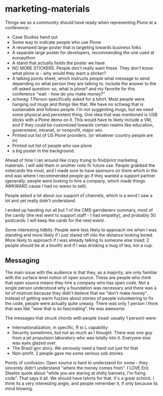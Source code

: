 marketing-materials
===================

Things we as a community should have ready when representing Plone at a conference::

 * Case Studies hand out
 * Some way to indicate people who use Plone 
 * A revamped large poster that is targeting towards business folks
 * A separate large poster for developers, recommending the one used at europython
 * A stand that actually holds the poster we have
 * NO MORE STICKERS. People don't really want these. They don't know what plone is - why would they want a sticker?
 * A talking points sheet, which instructs people what message to send depending on what person they are talking to.   Include the answer to the oft asked question: so, what is plone? and my favorite for this conference "wait - how do you make money?"
 * schwag: 
1 Person specifically asked for a tshirt. Most people were hanging out mugs and things like that. We have no schwag that is sustainable and follows people. I'm not suggesting mugs, but we need some physical and persistent thing. One idea that was mentioned is USB sticks with a Plone demo on it. This would have to likely include a VM, and if they could be customized towards certain realms like education, government, intranet, or nonprofit, major win. 
 * Printed out list of US Plone providers. (or whatever country people are in)
 * Printed out list of people who use plone
 * a big poster in the background.

Ahead of time I ran around like crazy trying to find/print marketing materials. I will add them in another note fir future use. People grabbed the notecards the most, and I made sure to have sponsors on there which in the end was where I recommended people go if they wanted a support partner (generally, people were looking to hire a company, which made things AWKWARD cause I had no wares to sell).

People asked a lot about our support of channels, which is a word I saw a lot and yet really didn't understand. 

I ended up handing out all but 1 of the CMS garndeners summary, most of the candy (the rest went to support staff - I had empathy), and probably 30 postcards. I will keep the cards for the next event.

Some interesting tidbits:
People were less likely to approach me when I was standing and more likely if I just stared off into the distance looking bored. More likely to approach if I was already talking to someone else  (read: 2 people should be at a booth) and if I was drinking a mug of tea, not a cup.



Messaging
---------
The main issue with the audience is that they, as a majority, are only familiar with the surface level notion of open source. These are people who think that open source means they hire a company who has open code. Not a single person understood why a foundation was necessary and there was a lot of mistrust because they didn't believe that we "don't make money". Instead of getting warm fuzzies about stories of people volunteering to fix the code, people were actually quite uneasy. There was only 1 person I think that was like "wow that is so fascinating". He was awesome. 

The messages that struck chords with people (read: usually 1 person) were:
 * Internationalization, in specific, R to L capability
 * Security sometimes, but not as much as I thought. There was one guy from a jet propulsion laboratory who was totally into it. Everyone else was eyes glazed over.
 * The Brazil gov story. We seriously need a hand out just for that
 * Non-profit. 2 people gave me some serious sob stories. 

Points of confusion:
Open source is hard to understand for some - they sincerely didn't understand "where the money comes from".  I LOVE Eric Steeles quote about "while you are staring at shitty banners, I'm fixing code". That says it all. We should have tshirts for that. It's a great schtick. I think its a very interesting angle, and people remember it, if only because its mind blowing.
